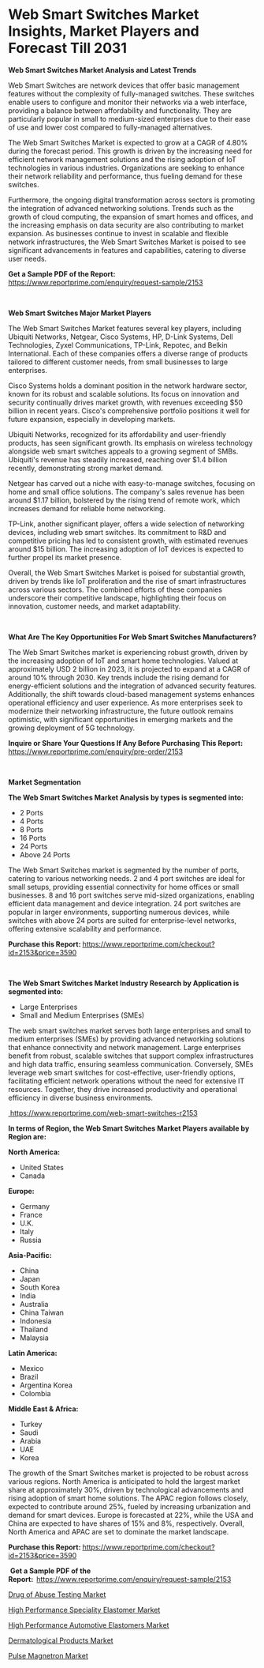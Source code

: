 <p><h1>Web Smart Switches Market Insights, Market Players and Forecast Till 2031</h1></p><p><strong>Web Smart Switches Market Analysis and Latest Trends</strong></p>
<p><p>Web Smart Switches are network devices that offer basic management features without the complexity of fully-managed switches. These switches enable users to configure and monitor their networks via a web interface, providing a balance between affordability and functionality. They are particularly popular in small to medium-sized enterprises due to their ease of use and lower cost compared to fully-managed alternatives.</p><p>The Web Smart Switches Market is expected to grow at a CAGR of 4.80% during the forecast period. This growth is driven by the increasing need for efficient network management solutions and the rising adoption of IoT technologies in various industries. Organizations are seeking to enhance their network reliability and performance, thus fueling demand for these switches. </p><p>Furthermore, the ongoing digital transformation across sectors is promoting the integration of advanced networking solutions. Trends such as the growth of cloud computing, the expansion of smart homes and offices, and the increasing emphasis on data security are also contributing to market expansion. As businesses continue to invest in scalable and flexible network infrastructures, the Web Smart Switches Market is poised to see significant advancements in features and capabilities, catering to diverse user needs.</p></p>
<p><strong>Get a Sample PDF of the Report:&nbsp;</strong> <a href="https://www.reportprime.com/enquiry/request-sample/2153">https://www.reportprime.com/enquiry/request-sample/2153</a></p>
<p>&nbsp;</p>
<p><strong>Web Smart Switches Major Market Players</strong></p>
<p><p>The Web Smart Switches Market features several key players, including Ubiquiti Networks, Netgear, Cisco Systems, HP, D-Link Systems, Dell Technologies, Zyxel Communications, TP-Link, Repotec, and Belkin International. Each of these companies offers a diverse range of products tailored to different customer needs, from small businesses to large enterprises.</p><p>Cisco Systems holds a dominant position in the network hardware sector, known for its robust and scalable solutions. Its focus on innovation and security continually drives market growth, with revenues exceeding $50 billion in recent years. Cisco's comprehensive portfolio positions it well for future expansion, especially in developing markets.</p><p>Ubiquiti Networks, recognized for its affordability and user-friendly products, has seen significant growth. Its emphasis on wireless technology alongside web smart switches appeals to a growing segment of SMBs. Ubiquiti's revenue has steadily increased, reaching over $1.4 billion recently, demonstrating strong market demand.</p><p>Netgear has carved out a niche with easy-to-manage switches, focusing on home and small office solutions. The company's sales revenue has been around $1.17 billion, bolstered by the rising trend of remote work, which increases demand for reliable home networking.</p><p>TP-Link, another significant player, offers a wide selection of networking devices, including web smart switches. Its commitment to R&D and competitive pricing has led to consistent growth, with estimated revenues around $15 billion. The increasing adoption of IoT devices is expected to further propel its market presence.</p><p>Overall, the Web Smart Switches Market is poised for substantial growth, driven by trends like IoT proliferation and the rise of smart infrastructures across various sectors. The combined efforts of these companies underscore their competitive landscape, highlighting their focus on innovation, customer needs, and market adaptability.</p></p>
<p>&nbsp;</p>
<p><strong>What Are The Key Opportunities For Web Smart Switches Manufacturers?</strong></p>
<p><p>The Web Smart Switches market is experiencing robust growth, driven by the increasing adoption of IoT and smart home technologies. Valued at approximately USD 2 billion in 2023, it is projected to expand at a CAGR of around 10% through 2030. Key trends include the rising demand for energy-efficient solutions and the integration of advanced security features. Additionally, the shift towards cloud-based management systems enhances operational efficiency and user experience. As more enterprises seek to modernize their networking infrastructure, the future outlook remains optimistic, with significant opportunities in emerging markets and the growing deployment of 5G technology.</p></p>
<p><strong>Inquire or Share Your Questions If Any Before Purchasing This Report:</strong> <a href="https://www.reportprime.com/enquiry/pre-order/2153">https://www.reportprime.com/enquiry/pre-order/2153</a></p>
<p>&nbsp;</p>
<p><strong>Market Segmentation</strong></p>
<p><strong>The Web Smart Switches Market Analysis by types is segmented into:</strong></p>
<p><ul><li>2 Ports</li><li>4 Ports</li><li>8 Ports</li><li>16 Ports</li><li>24 Ports</li><li>Above 24 Ports</li></ul></p>
<p><p>The Web Smart Switches market is segmented by the number of ports, catering to various networking needs. 2 and 4 port switches are ideal for small setups, providing essential connectivity for home offices or small businesses. 8 and 16 port switches serve mid-sized organizations, enabling efficient data management and device integration. 24 port switches are popular in larger environments, supporting numerous devices, while switches with above 24 ports are suited for enterprise-level networks, offering extensive scalability and performance.</p></p>
<p><strong>Purchase this Report:&nbsp;</strong><a href="https://www.reportprime.com/checkout?id=2153&price=3590">https://www.reportprime.com/checkout?id=2153&price=3590</a></p>
<p>&nbsp;</p>
<p><strong>The Web Smart Switches Market Industry Research by Application is segmented into:</strong></p>
<p><ul><li>Large Enterprises</li><li>Small and Medium Enterprises (SMEs)</li></ul></p>
<p><p>The web smart switches market serves both large enterprises and small to medium enterprises (SMEs) by providing advanced networking solutions that enhance connectivity and network management. Large enterprises benefit from robust, scalable switches that support complex infrastructures and high data traffic, ensuring seamless communication. Conversely, SMEs leverage web smart switches for cost-effective, user-friendly options, facilitating efficient network operations without the need for extensive IT resources. Together, they drive increased productivity and operational efficiency in diverse business environments.</p></p>
<p><a href="https://www.reportprime.com/web-smart-switches-r2153">&nbsp;https://www.reportprime.com/web-smart-switches-r2153</a></p>
<p><strong>In terms of Region, the Web Smart Switches Market Players available by Region are:</strong></p>
<p>
    <p> <strong> North America: </strong>
        <ul>
            <li>United States</li>
            <li>Canada</li>
        </ul>
        </p> 
    <p> <strong> Europe: </strong>
        <ul>
            <li>Germany</li>
            <li>France</li>
            <li>U.K.</li>
            <li>Italy</li>
            <li>Russia</li>
        </ul>
        </p> 
    <p> <strong> Asia-Pacific: </strong>
        <ul>
            <li>China</li>
            <li>Japan</li>
            <li>South Korea</li>
            <li>India</li>
            <li>Australia</li>
            <li>China Taiwan</li>
            <li>Indonesia</li>
            <li>Thailand</li>
            <li>Malaysia</li>
        </ul>
        </p> 
    <p> <strong> Latin America: </strong>
        <ul>
            <li>Mexico</li>
            <li>Brazil</li>
            <li>Argentina Korea</li>
            <li>Colombia</li>
        </ul>
        </p> 
    <p> <strong> Middle East & Africa: </strong>
        <ul>
            <li>Turkey</li>
            <li>Saudi</li>
            <li>Arabia</li>
            <li>UAE</li>
            <li>Korea</li>
        </ul>
    </p>
    </p>
<p><p>The growth of the Smart Switches market is projected to be robust across various regions. North America is anticipated to hold the largest market share at approximately 30%, driven by technological advancements and rising adoption of smart home solutions. The APAC region follows closely, expected to contribute around 25%, fueled by increasing urbanization and demand for smart devices. Europe is forecasted at 22%, while the USA and China are expected to have shares of 15% and 8%, respectively. Overall, North America and APAC are set to dominate the market landscape.</p></p>
<p><strong>Purchase this Report: </strong><a href="https://www.reportprime.com/checkout?id=2153&price=3590">https://www.reportprime.com/checkout?id=2153&price=3590</a></p>
<p>&nbsp;<strong>Get a Sample PDF of the Report:&nbsp;&nbsp;</strong><a href="https://www.reportprime.com/enquiry/request-sample/2153">https://www.reportprime.com/enquiry/request-sample/2153</a></p>
<p><strong></strong></p>
<p><p><a href="https://www.linkedin.com/pulse/drug-abuse-testing-market-size-share-analysis-growth-trends-mqnne?trackingId=iQI4PwL6TOS0Keigqq5D%2BQ%3D%3D">Drug of Abuse Testing Market</a></p><p><a href="https://issuu.com/reportprime-2/docs/high-performance-speciality-elastom_ddd54ac5076ab4">High Performance Speciality Elastomer Market</a></p><p><a href="https://issuu.com/reportprime-2/docs/high-performance-automotive-elastom_9a04582cd63112">High Performance Automotive Elastomers Market</a></p><p><a href="https://www.linkedin.com/pulse/dermatological-products-market-overview-global-trends-future-xoq1e?trackingId=IJBXh9Z3SBGZoUn8z4vmdQ%3D%3D">Dermatological Products Market</a></p><p><a href="https://github.com/hgf64gh/Market-Research-Report-List-1/blob/main/pulse-magnetron-market.md">Pulse Magnetron Market</a></p></p>
